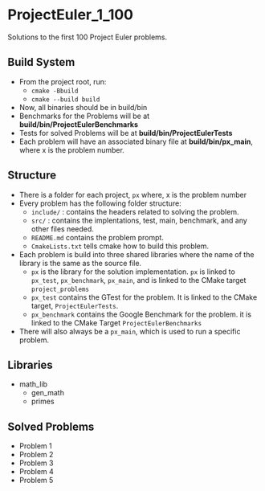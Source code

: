 # ProjectEuler_1_100
Solutions to the first 100 Project Euler problems.

## Build System
* From the project root, run:
    * `cmake -Bbuild`
    * `cmake --build build`
* Now, all binaries should be in build/bin
* Benchmarks for the Problems will be at **build/bin/ProjectEulerBenchmarks**
* Tests for solved Problems will be at **build/bin/ProjectEulerTests**
* Each problem will have an associated binary file at **build/bin/px_main**, where x is the problem number.

## Structure
* There is a folder for each project, `px` where, x is the problem number
* Every problem has the following folder structure:
    * `include/` : contains the headers related to solving the problem.
    * `src/` : contains the implentations, test, main, benchmark, and any other files needed.
    * `README.md` contains the problem prompt.
    * `CmakeLists.txt` tells cmake how to build this problem.
* Each problem is build into three shared libraries where the name of the library is the same as the source file. 
    * `px` is the library for the solution implementation. `px` is linked to `px_test`, `px_benchmark`, `px_main`, and is linked to the CMake target `project_problems`
    * `px_test` contains the GTest for the problem. It is linked to the CMake target, `ProjectEulerTests`. 
    * `px_benchmark` contains the Google Benchmark for the problem. it is linked to the CMake Target `ProjectEulerBenchmarks`
* There will also always be a `px_main`, which is used to run a specific problem.

## Libraries
* math_lib
    * gen_math
    * primes


## Solved Problems
* Problem 1
* Problem 2
* Problem 3
* Problem 4
* Problem 5